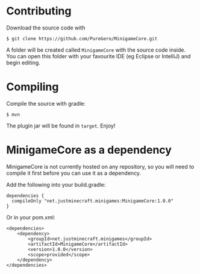Contributing
==========
Download the source code with

    $ git clone https://github.com/PureGero/MinigameCore.git

A folder will be created called `MinigameCore` with the source code inside. You
can open this folder with your favourite IDE (eg Eclipse or IntelliJ) and begin
editing.

Compiling
=========
Compile the source with gradle:

    $ mvn

The plugin jar will be found in `target`. Enjoy!

MinigameCore as a dependency
=========================
MinigameCore is not currently hosted on any repository, so you will need to
compile it first before you can use it as a dependency.

Add the following into your build.gradle:

```
dependencies {
  compileOnly "net.justminecraft.minigames:MinigameCore:1.0.0"
}
```

Or in your pom.xml:

```
<dependencies>
    <dependency>
        <groupId>net.justminecraft.minigames</groupId>
        <artifactId>MinigameCore</artifactId>
        <version>1.0.0</version>
        <scope>provided</scope>
    </dependency>
</dependencies>
```